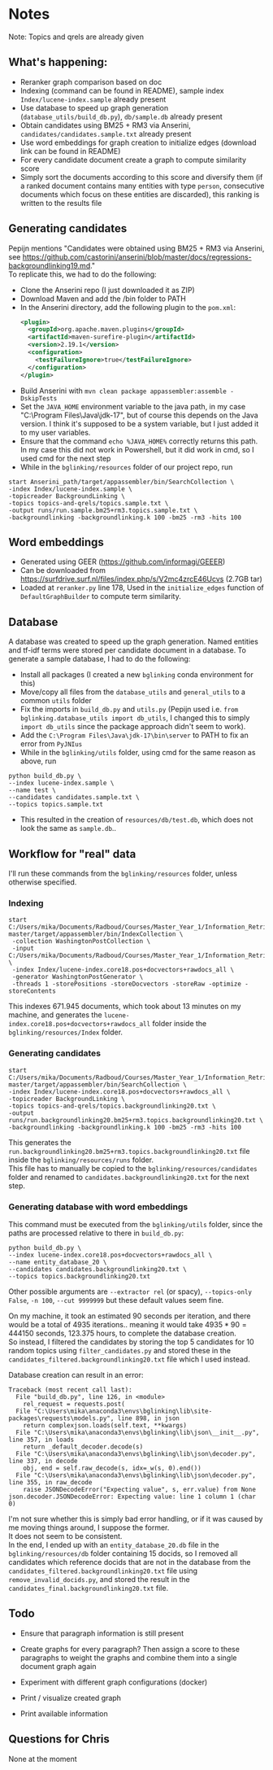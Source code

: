 # Notes

Note: Topics and qrels are already given

## What's happening:
- Reranker graph comparison based on doc
- Indexing (command can be found in README), sample index `Index/lucene-index.sample` already present
- Use database to speed up graph generation (`database_utils/build_db.py`), `db/sample.db` already present
- Obtain candidates using BM25 + RM3 via Anserini, `candidates/candidates.sample.txt` already present
- Use word embeddings for graph creation to initialize edges (download link can be found in README)
- For every candidate document create a graph to compute similarity score
- Simply sort the documents according to this score and diversify them 
(if a ranked document contains many entities with type `person`, consecutive documents which focus on these entities are discarded),
this ranking is written to the results file

## Generating candidates
Pepijn mentions "Candidates were obtained using BM25 + RM3 via Anserini, see https://github.com/castorini/anserini/blob/master/docs/regressions-backgroundlinking19.md."  
To replicate this, we had to do the following:
- Clone the Anserini repo (I just downloaded it as ZIP)
- Download Maven and add the /bin folder to PATH
- In the Anserini directory, add the following plugin to the `pom.xml`:
  ```xml
  <plugin>
    <groupId>org.apache.maven.plugins</groupId>
    <artifactId>maven-surefire-plugin</artifactId>
    <version>2.19.1</version>
    <configuration>
      <testFailureIgnore>true</testFailureIgnore>
    </configuration>
  </plugin>
  ```
- Build Anserini with `mvn clean package appassembler:assemble -DskipTests`
- Set the `JAVA_HOME` environment variable to the java path, in my case "C:\Program Files\Java\jdk-17", but of course this depends on the Java version. I think it's supposed to be a system variable, but I just added it to my user variables.
- Ensure that the command `echo %JAVA_HOME%` correctly returns this path. In my case this did not work in Powershell, but it did work in cmd, so I used cmd for the next step
- While in the `bglinking/resources` folder of our project repo, run
```
start Anserini_path/target/appassembler/bin/SearchCollection \
-index Index/lucene-index.sample \
-topicreader BackgroundLinking \
-topics topics-and-qrels/topics.sample.txt \
-output runs/run.sample.bm25+rm3.topics.sample.txt \
-backgroundlinking -backgroundlinking.k 100 -bm25 -rm3 -hits 100
```

## Word embeddings
- Generated using GEER (https://github.com/informagi/GEEER)
- Can be downloaded from https://surfdrive.surf.nl/files/index.php/s/V2mc4zrcE46Ucvs (2.7GB tar)
- Loaded at `reranker.py` line 178, Used in the `initialize_edges` function of `DefaultGraphBuilder` to compute term similarity.

## Database
A database was created to speed up the graph generation.
Named entities and tf-idf terms were stored per candidate document in a database.
To generate a sample database, I had to do the following:
- Install all packages (I created a new `bglinking` conda environment for this)
- Move/copy all files from the `database_utils` and `general_utils` to a common `utils` folder
- Fix the imports in `build_db.py` and `utils.py` (Pepijn used i.e. `from bglinking.database_utils import db_utils`, I changed this to simply `import db_utils` since the package approach didn't seem to work).
- Add the `C:\Program Files\Java\jdk-17\bin\server` to PATH to fix an error from `PyJNIus`
- While in the `bglinking/utils` folder, using cmd for the same reason as above, run
```
python build_db.py \
--index lucene-index.sample \
--name test \
--candidates candidates.sample.txt \
--topics topics.sample.txt
```
- This resulted in the creation of `resources/db/test.db`, which does not look the same as `sample.db`..

## Workflow for "real" data
I'll run these commands from the `bglinking/resources` folder, unless otherwise specified.

### Indexing
```
start C:/Users/mika/Documents/Radboud/Courses/Master_Year_1/Information_Retrieval/Project/anserini-master/target/appassembler/bin/IndexCollection \
 -collection WashingtonPostCollection \
 -input C:/Users/mika/Documents/Radboud/Courses/Master_Year_1/Information_Retrieval/Project/WashingtonPost.v3/data \
 -index Index/lucene-index.core18.pos+docvectors+rawdocs_all \
 -generator WashingtonPostGenerator \
 -threads 1 -storePositions -storeDocvectors -storeRaw -optimize -storeContents
```
This indexes 671.945 documents, which took about 13 minutes on my machine, and generates the `lucene-index.core18.pos+docvectors+rawdocs_all` folder inside the `bglinking/resources/Index` folder.

### Generating candidates
<!-- ```
start C:/Users/mika/Documents/Radboud/Courses/Master_Year_1/Information_Retrieval/Project/anserini-master/target/appassembler/bin/SearchCollection \
-index Index/lucene-index.core18.pos+docvectors+rawdocs_all \
-topicreader BackgroundLinking \
-topics topics-and-qrels/topics.backgroundlinking19.txt \
-output runs/run.backgroundlinking19.bm25+rm3.topics.backgroundlinking19.txt \
-backgroundlinking -backgroundlinking.k 100 -bm25 -rm3 -hits 100
``` 

This resulted in an exception:
```
2021-12-12 12:17:53,914 ERROR [pool-2-thread-1] search.SearchCollection$SearcherThread (SearchCollection.java:274) - pool-2-thread-1: Unexpected Exception:
java.lang.IllegalArgumentException: docID must be >= 0 and < maxDoc=671945 (got docID=-1)
        at org.apache.lucene.index.BaseCompositeReader.readerIndex(BaseCompositeReader.java:189)
.....
```

After a while I realized this is probably caused by a mismatch in the used corpus.
Pepijn notes that "note that we used version 2 of the corpus for the 2019 topics, and version 3 for the 2020 topics", while the 18 and 19 topics are present in his repository.
And since we are using version 3 of the corpus, I suppose some of the 2019 topics refer to docids that are not present in our corpus.
So I downloaded the 2020 topics from TREC and am now using these instead.
-->
```
start C:/Users/mika/Documents/Radboud/Courses/Master_Year_1/Information_Retrieval/Project/anserini-master/target/appassembler/bin/SearchCollection \
-index Index/lucene-index.core18.pos+docvectors+rawdocs_all \
-topicreader BackgroundLinking \
-topics topics-and-qrels/topics.backgroundlinking20.txt \
-output runs/run.backgroundlinking20.bm25+rm3.topics.backgroundlinking20.txt \
-backgroundlinking -backgroundlinking.k 100 -bm25 -rm3 -hits 100
```
This generates the `run.backgroundlinking20.bm25+rm3.topics.backgroundlinking20.txt` file inside the  `bglinking/resources/runs` folder.  
This file has to manually be copied to the `bglinking/resources/candidates` folder and renamed to `candidates.backgroundlinking20.txt` for the next step.

### Generating database with word embeddings
This command must be executed from the `bglinking/utils` folder, since the paths are processed relative to there in `build_db.py`:
```
python build_db.py \
--index lucene-index.core18.pos+docvectors+rawdocs_all \
--name entity_database_20 \
--candidates candidates.backgroundlinking20.txt \
--topics topics.backgroundlinking20.txt
```
Other possible arguments are `--extractor rel` (or spacy), `--topics-only False`, `-n 100`, `--cut 9999999` but these default values seem fine. 

On my machine, it took an estimated 90 seconds per iteration, and there would be a total of 4935 iterations.. meaning it would take $4935*90=444150$ seconds, 123.375 hours, to complete the database creation.  
So instead, I filtered the candidates by storing the top 5 candidates for 10 random topics using `filter_candidates.py` and stored these in the `candidates_filtered.backgroundlinking20.txt` file which I used instead.

Database creation can result in an error:
```
Traceback (most recent call last):
  File "build_db.py", line 126, in <module>
    rel_request = requests.post(
  File "C:\Users\mika\anaconda3\envs\bglinking\lib\site-packages\requests\models.py", line 898, in json
    return complexjson.loads(self.text, **kwargs)
  File "C:\Users\mika\anaconda3\envs\bglinking\lib\json\__init__.py", line 357, in loads
    return _default_decoder.decode(s)
  File "C:\Users\mika\anaconda3\envs\bglinking\lib\json\decoder.py", line 337, in decode
    obj, end = self.raw_decode(s, idx=_w(s, 0).end())
  File "C:\Users\mika\anaconda3\envs\bglinking\lib\json\decoder.py", line 355, in raw_decode
    raise JSONDecodeError("Expecting value", s, err.value) from None
json.decoder.JSONDecodeError: Expecting value: line 1 column 1 (char 0)
```

I'm not sure whether this is simply bad error handling, or if it was caused by me moving things around, I suppose the former.  
It does not seem to be consistent.  
In the end, I ended up with an `entity_database_20.db` file in the `bglinking/resources/db` folder containing 15 docids, so I removed all candidates which reference docids that are not in the database from the `candidates_filtered.backgroundlinking20.txt` file using `remove_invalid_docids.py`, and stored the result in the `candidates_final.backgroundlinking20.txt` file.

## Todo
- Ensure that paragraph information is still present
- Create graphs for every paragraph? Then assign a score to these paragraphs to weight the graphs and combine them into a single document graph again
- Experiment with different graph configurations (docker)

- Print / visualize created graph
- Print available information

## Questions for Chris
None at the moment